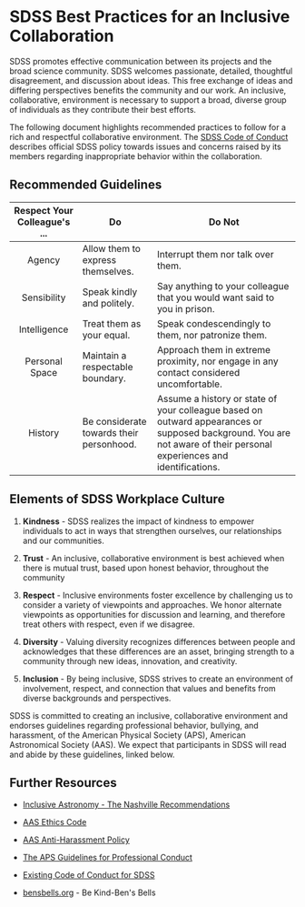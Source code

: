 # SDSS Best Practices for an Inclusive Collaboration

SDSS promotes effective communication between its projects and the broad
science community. SDSS welcomes passionate, detailed, thoughtful
disagreement, and discussion about ideas. This free exchange of ideas
and differing perspectives benefits the community and our work. An
inclusive, collaborative, environment is necessary to support a broad,
diverse group of individuals as they contribute their best efforts.

The following document highlights recommended practices to follow for a
rich and respectful collaborative environment. The [SDSS Code of
Conduct](https://trac.sdss.org/wiki/CoCo/CodeofConduct)
describes official SDSS policy towards issues and concerns raised by its
members regarding inappropriate behavior within the collaboration.

## Recommended Guidelines

  **Respect Your Colleague's ...** | **Do** | **Do Not**
  :----: | ---- | ---- |
  Agency | Allow them to express themselves. | Interrupt them nor talk over them.
  Sensibility | Speak kindly and politely. | Say anything to your colleague that you would want said to you in prison.
  Intelligence | Treat them as your equal. | Speak condescendingly to them, nor patronize them.
  Personal Space | Maintain a respectable boundary. | Approach them in extreme proximity, nor engage in any contact considered uncomfortable.
  History | Be considerate towards their personhood. | Assume a history or state of your colleague based on outward appearances or supposed background. You are not aware of their personal experiences and identifications.

## Elements of SDSS Workplace Culture

1.  **Kindness** - SDSS realizes the impact of kindness to empower
individuals to act in ways that strengthen ourselves, our relationships
and our communities.

2.  **Trust** - An inclusive, collaborative environment is best achieved
    when there is mutual trust, based upon honest behavior, throughout
    the community

3.  **Respect** - Inclusive environments foster excellence by
    challenging us to consider a variety of viewpoints and approaches.
    We honor alternate viewpoints as opportunities for discussion and
    learning, and therefore treat others with respect, even if we
    disagree.

4.  **Diversity** - Valuing diversity recognizes differences between
    people and acknowledges that these differences are an asset,
    bringing strength to a community through new ideas, innovation, and
    creativity.

5.  **Inclusion** - By being inclusive, SDSS strives to create an
    environment of involvement, respect, and connection that values and
    benefits from diverse backgrounds and perspectives.

SDSS is committed to creating an inclusive, collaborative environment
and endorses guidelines regarding professional behavior, bullying, and
harassment, of the American Physical Society (APS), American
Astronomical Society (AAS). We expect that participants in SDSS will
read and abide by these guidelines, linked below.

## Further Resources

- [Inclusive Astronomy - The Nashville
Recommendations](https://tiki.aas.org/tiki-index.php?page=Inclusive_Astronomy_The_Nashville_Recommendations)

- [AAS Ethics
Code](https://aas.org/about/policies/aas-ethics-statement)

- [AAS Anti-Harassment
Policy](https://aas.org/policies/anti-harassment-policy)

- [The APS Guidelines for Professional
Conduct](https://www.aps.org/policy/statements/02_2.cfm)

- [Existing Code of Conduct for
SDSS](https://trac.sdss.org/wiki/CoCo/CodeofConduct)

- [bensbells.org](https://bensbells.org/) - Be Kind-Ben's
Bells
